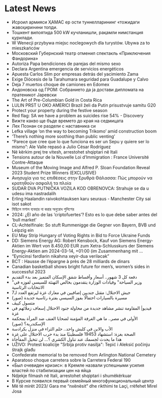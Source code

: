 # Latest News
-  Исроил армияси ҲАМАС ер ости туннелларининг «тожидаги жавоҳири»ини топди.
-  Тошкент вилоятида 500 kW кучланишли, рақамли нимстанция қурилади.
-  W Wenecji przybywa miejsc noclegowych dla turystów. Ubywa za to mieszkańców
-  Московский Губернский театр отменил спектакль «Приключения Фандорина»
-  Autoriza Papa bendiciones de parejas del mismo sexo
-  Declara Argentina emergencia de servicios energéticos
-  Apuesta Carlos Slim por empresas detrás del yacimiento Zama
-  Exige Diócesis de la Tarahumara seguridad para Guadalupe y Calvo
-  Deja 7 muertos choque de camiones en Edomex
-  Андоновска од ГРОМ: Собранието да ја достави дипломата на пратеникот Јаревски
-  The Art of Pre-Columbian Gold in Costa Rica
-  LULIN PRST U OKO AMERICI Brazil želi da Putin prisustvuje samitu G20
-  Protect your property during the festive season
-  Red flag: SA we have a problem as suicides rise 54% - Discovery
-  Вижте какво ще бъде времето до края на седмицата
-  Лех Познан се раздели с наставника си
-  Lefka village ‘on the way to becoming Trikomo’ amid construction boom
-  ‘There’s nothing more soothing than public venting’
-  “Parece que cree que lo que funciona es ser un Sepu y quiere ser lo mismo”: Ale Valle repasó a Julio César Rodríguez
-  Në kërkim prej tre vitesh, arrestohet shqiptari në Itali
-  Tensions autour de la Nouvelle Loi d’Immigration : France Université Contre-Attaque
-  Museum of the Moving Image and Alfred P. Sloan Foundation Reveal 2023 Student Prize Winners (EXCLUSIVE)
-  Ανησυχία για τις επιθέσεις στην Ερυθρά Θάλασσα: Πώς μπορούν να κρατηθούν ασφαλή τα πλοία
-  SUDAR DVA PUTNIČKA VOZILA KOD OBRENOVCA: Strahuje se da u udesu ima nastradalih
-  Erling Haalandin raivokohtauksen karu seuraus - Manchester City sai isot sakot
-  মিছিলে মশাল ব্যবহার না করার অনুরোধ পুলিশের
-  2024: ¿El año de las ‘criptofuertes’? Esto es lo que debe saber antes del ‘bull market’
-  CL-Achtelfinale: So stuft Rummenigge die Gegner von Bayern, BVB und Leipzig ein
-  EU May Strip Hungary of Voting Rights in Bid to Force Ukraine Funds
-  DD: Siemens Energy AG: Robert Kensbock, Kauf von Siemens Energy-Aktien im Wert von 8.450,00 EUR zum Xetra-Schlusskurs der Siemens Energy-Aktien am 2024-03-14, +01:00 (im Zusammenhang mit ...
-  “Eynicinsi fərdlərin nikahına xeyir-dua veriləcək”
-  BCT : Hausse de l’épargne à près de 28 milliards de dinars
-  Canadian basketball shows bright future for men’s, women’s sides in successful 2023
-  دفعة كل 3 شهور.. أسعار وأقساط شقق الإسكان المتميز بعد بدء التقديم
-  "وزير السياحة" وقيادات الوزارة يتقدمون بخالص التهنئة للسيسي لفوزه في الانتخابات الرئاسية
-  جيش الاحتلال: مقتل جنديين إضافيين في معارك غزة ليرتفع العدد لـ7
-  مسيرة بالسيارات احتفالًا بفوز السيسي بفترة رئاسية جديدة (صور)
-  متسول كييڤ
-  فيديو| المقاومة تنشر مشاهد جديدة من محاولة جنود الاحتلال إسعاف زملائهم في غزة
-  الأولى في مصر.. ما هي الغرفة المؤمنة لضحايا العنف ضد المرأة بمحكمة الإسكندرية؟ (صور)
-  الأب والابن في كلبش واحد.. حلم الثراء في منزل بكرادسة
-  الصحة بغزة: استشهاد 19453 فلسطينيًا منذ بدء حرب الاحتلال على غزة
-  هذا ما يحدث لجسمك عند تناول الكشري ؟… لن تتخيل المفأجاة
-  UŽIVO: Protest koalicije "Srbija protiv nasilja": Tepić i Aleksić počinju štrajk glađu
-  Confederate memorial to be removed from Arlington National Cemetery
-  Aparatoso choque carretera sobre la Carretera Federal 190
-  «Был очевиден кризис»: в Кремле назвали успешными усилия властей по стабилизации цен на яйца
-  Ndjekje filmash në Itali, arrestohet shqiptari i shumëkërkuar
-  В Курске появился первый семейный многофункциональный центр
-  Më të mirët 2023/ Gara me “nxënësit” dhe rikthimi te Laçi, rrëfehet Mirel Josa
